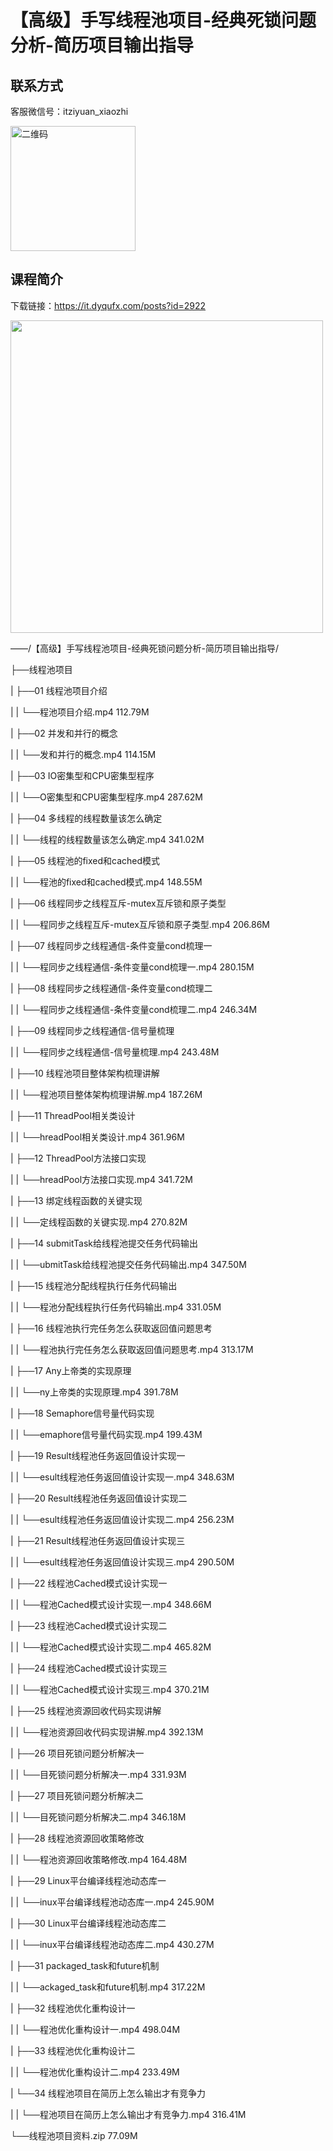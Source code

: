 # 【高级】手写线程池项目-经典死锁问题分析-简历项目输出指导

## 联系方式

客服微信号：itziyuan_xiaozhi

<img src="https://ziyuanyun.oss-cn-guangzhou.aliyuncs.com/common/20240614073449/666b82192834a.jpg" width="200" height="200" alt="二维码">

## 课程简介

下载链接：https://it.dyqufx.com/posts?id=2922

<img src="https://ziyuanyun.oss-cn-guangzhou.aliyuncs.com/yun/20240515184436/6644921419587.jpg" width="500" alt="">

  ——/【高级】手写线程池项目-经典死锁问题分析-简历项目输出指导/

 ├──线程池项目

 | ├──01 线程池项目介绍

 | | └──程池项目介绍.mp4 112.79M

 | ├──02 并发和并行的概念

 | | └──发和并行的概念.mp4 114.15M

 | ├──03 IO密集型和CPU密集型程序

 | | └──O密集型和CPU密集型程序.mp4 287.62M

 | ├──04 多线程的线程数量该怎么确定

 | | └──线程的线程数量该怎么确定.mp4 341.02M

 | ├──05 线程池的fixed和cached模式

 | | └──程池的fixed和cached模式.mp4 148.55M

 | ├──06 线程同步之线程互斥-mutex互斥锁和原子类型

 | | └──程同步之线程互斥-mutex互斥锁和原子类型.mp4 206.86M

 | ├──07 线程同步之线程通信-条件变量cond梳理一

 | | └──程同步之线程通信-条件变量cond梳理一.mp4 280.15M

 | ├──08 线程同步之线程通信-条件变量cond梳理二

 | | └──程同步之线程通信-条件变量cond梳理二.mp4 246.34M

 | ├──09 线程同步之线程通信-信号量梳理

 | | └──程同步之线程通信-信号量梳理.mp4 243.48M

 | ├──10 线程池项目整体架构梳理讲解

 | | └──程池项目整体架构梳理讲解.mp4 187.26M

 | ├──11 ThreadPool相关类设计

 | | └──hreadPool相关类设计.mp4 361.96M

 | ├──12 ThreadPool方法接口实现

 | | └──hreadPool方法接口实现.mp4 341.72M

 | ├──13 绑定线程函数的关键实现

 | | └──定线程函数的关键实现.mp4 270.82M

 | ├──14 submitTask给线程池提交任务代码输出

 | | └──ubmitTask给线程池提交任务代码输出.mp4 347.50M

 | ├──15 线程池分配线程执行任务代码输出

 | | └──程池分配线程执行任务代码输出.mp4 331.05M

 | ├──16 线程池执行完任务怎么获取返回值问题思考

 | | └──程池执行完任务怎么获取返回值问题思考.mp4 313.17M

 | ├──17 Any上帝类的实现原理

 | | └──ny上帝类的实现原理.mp4 391.78M

 | ├──18 Semaphore信号量代码实现

 | | └──emaphore信号量代码实现.mp4 199.43M

 | ├──19 Result线程池任务返回值设计实现一

 | | └──esult线程池任务返回值设计实现一.mp4 348.63M

 | ├──20 Result线程池任务返回值设计实现二

 | | └──esult线程池任务返回值设计实现二.mp4 256.23M

 | ├──21 Result线程池任务返回值设计实现三

 | | └──esult线程池任务返回值设计实现三.mp4 290.50M

 | ├──22 线程池Cached模式设计实现一

 | | └──程池Cached模式设计实现一.mp4 348.66M

 | ├──23 线程池Cached模式设计实现二

 | | └──程池Cached模式设计实现二.mp4 465.82M

 | ├──24 线程池Cached模式设计实现三

 | | └──程池Cached模式设计实现三.mp4 370.21M

 | ├──25 线程池资源回收代码实现讲解

 | | └──程池资源回收代码实现讲解.mp4 392.13M

 | ├──26 项目死锁问题分析解决一

 | | └──目死锁问题分析解决一.mp4 331.93M

 | ├──27 项目死锁问题分析解决二

 | | └──目死锁问题分析解决二.mp4 346.18M

 | ├──28 线程池资源回收策略修改

 | | └──程池资源回收策略修改.mp4 164.48M

 | ├──29 Linux平台编译线程池动态库一

 | | └──inux平台编译线程池动态库一.mp4 245.90M

 | ├──30 Linux平台编译线程池动态库二

 | | └──inux平台编译线程池动态库二.mp4 430.27M

 | ├──31 packaged_task和future机制

 | | └──ackaged_task和future机制.mp4 317.22M

 | ├──32 线程池优化重构设计一

 | | └──程池优化重构设计一.mp4 498.04M

 | ├──33 线程池优化重构设计二

 | | └──程池优化重构设计二.mp4 233.49M

 | └──34 线程池项目在简历上怎么输出才有竞争力

 | | └──程池项目在简历上怎么输出才有竞争力.mp4 316.41M

 └──线程池项目资料.zip 77.09M

  